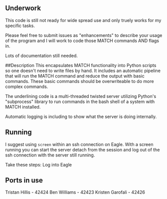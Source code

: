## Underwork
This code is still not ready for wide spread use and only truely works for my specific tasks.

Please feel free to submit issues as "enhancements" to describe your usage of the program and I will work to code those MATCH commands AND flags in.

Lots of documentation still needed.

##Description
This encapsulates MATCH functionality into Python scripts so one doesn't need to write files by hand.  It includes
an automatic pipeline that will run the MATCH command and reduce the output with basic commands.  These basic commands should
be overwriteable to do more complex commands.

The underlining code is a multi-threaded twisted server utilizing Python's "subprocess" library to run commands in the bash shell of a system
with MATCH installed.

Automatic logging is including to show what the server is doing internally.


## Running
I suggest using `screen` within an ssh connection on Eagle.  With a screen running you can start the server detach from the session and log
out of the ssh connection with the server still running.

Take these steps:
     Log into Eagle

## Ports in use
Tristan Hillis - 42424
Ben Williams - 42423
Kristen Garofali - 42426
